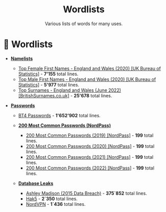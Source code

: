 <h1 align='center'>Wordlists</h1>
<p align='center'>Various lists of words for many uses.</p>

# 📜 Wordlists

- **[Namelists](https://github.com/tarranprior/wordlists/blob/main/names)**

    - [Top Female First Names - England and Wales (2020) [UK Bureau of Statistics]](https://raw.githubusercontent.com/tarranprior/wordlists/master/names/top_female_first_names_england_and_wales.txt) - **7'155** total lines.
    - [Top Male First Names - England and Wales (2020) [UK Bureau of Statistics]](https://raw.githubusercontent.com/tarranprior/wordlists/master/names/top_male_first_names_england_and_wales.txt) - **5'977** total lines.
    - [Top Surnames - England and Wales (June 2022) [BritishSurnames.co.uk]](https://raw.githubusercontent.com/tarranprior/wordlists/master/names/top_surnames_england_and_wales.txt) - **25'678** total lines.

- **[Passwords](https://github.com/tarranprior/wordlists/blob/main/passwords)**

    - [BT4 Passwords](https://github.com/tarranprior/wordlists/blob/main/passwords/bt4-passwords.txt) - **1'652'902** total lines.

    - **[200 Most Common Passwords (NordPass)](https://github.com/tarranprior/wordlists/blob/main/passwords/200-most-common-passwords/)**

        - [200 Most Common Passwords (2019) [NordPass]](https://raw.githubusercontent.com/tarranprior/Wordlists/main/passwords/200-most-common-passwords/200-most-common-passwords-2019.txt) - **199** total lines.
        - [200 Most Common Passwords (2020) [NordPass]](https://raw.githubusercontent.com/tarranprior/Wordlists/main/passwords/200-most-common-passwords/200-most-common-passwords-2020.txt) - **199** total lines.
        - [200 Most Common Passwords (2021) [NordPass]](https://raw.githubusercontent.com/tarranprior/Wordlists/main/passwords/200-most-common-passwords/200-most-common-passwords-2021.txt) - **199** total lines.
        - [200 Most Common Passwords (2022) [NordPass]](https://raw.githubusercontent.com/tarranprior/Wordlists/main/passwords/200-most-common-passwords/200-most-common-passwords-2022.txt) - **199** total lines.

    - **[Database Leaks](https://github.com/tarranprior/wordlists/blob/main/passwords/database_leaks)**

        - [Ashley Madison (2015 Data Breach)](https://raw.githubusercontent.com/tarranprior/Wordlists/main/passwords/database-leaks/ashley_madison.txt) - **375`852** total lines.
        - [Hak5](https://raw.githubusercontent.com/tarranprior/Wordlists/main/passwords/database-leaks/hak5.txt) - **2`350** total lines.
        - [NordVPN](https://raw.githubusercontent.com/tarranprior/Wordlists/main/passwords/database-leaks/nordvpn.txt) - **1`436** total lines.